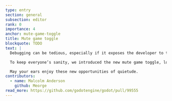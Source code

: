 ```yaml
---
type: entry
section: general
subsection: editor
rank: 0
importance: 4
anchor: mute-game-toggle
title: Mute game toggle
blockquote: TODO
text: |
  Debugging can be tedious, especially if it exposes the developer to the same music over and over. One could turn off the speakers entirely, but that’s not really practical, is it?

  To keep everyone’s sanity, we introduced the new mute game toggle, located in the Game view.

  May your ears enjoy these new opportunities of quietude.
contributors:
  - name: Malcolm Anderson
    github: Meorge
read_more: https://github.com/godotengine/godot/pull/99555
---
```

